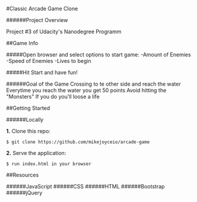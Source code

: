 
#Classic Arcade Game Clone

######Project Overview

Project #3 of Udacity's Nanodegree Programm

##Game Info

#####Open browser and select options to start game:
-Amount of Enemies
-Speed of Enemies
-Lives to begin

#####Hit Start and have fun!

######Goal of the Game
Crossing to te other side and reach the water
Everytime you reach the water you get 50 points
Avoid hitting the "Monsters"
If you do you'll loose a life

##Getting Started

######Locally

**1.** Clone this repo:

```
$ git clone https://github.com/mikejoyceio/arcade-game
````

**2.** Serve the application:

```
$ run index.html in your browser
```


##Resources



######JavaScript
######CSS
######HTML
######Bootstrap
######jQuery
